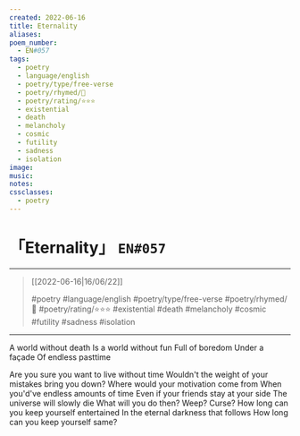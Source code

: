 ```yaml
---
created: 2022-06-16
title: Eternality
aliases:
poem_number:
  - EN#057
tags:
  - poetry
  - language/english
  - poetry/type/free-verse
  - poetry/rhymed/🔴
  - poetry/rating/⭐⭐⭐
  - existential
  - death
  - melancholy
  - cosmic
  - futility
  - sadness
  - isolation
image:
music:
notes:
cssclasses:
  - poetry
---
```

# 「Eternality」 `EN#057`

---

> [[2022-06-16|16/06/22]]
> 
> #poetry 
> #language/english 
> #poetry/type/free-verse 
> #poetry/rhymed/🔴 
> #poetry/rating/⭐⭐⭐ 
> #existential #death #melancholy #cosmic #futility #sadness #isolation 

---

A world without death
Is a world without fun
Full of boredom
Under a façade
Of endless pasttime

Are you sure you want to live without time
Wouldn't the weight of your mistakes bring you down?
Where would your motivation come from
When you'd've endless amounts of time
Even if your friends stay at your side
The universe will slowly die
What will you do then? Weep? Curse?
How long can you keep yourself entertained
In the eternal darkness that follows
How long can you keep yourself same?